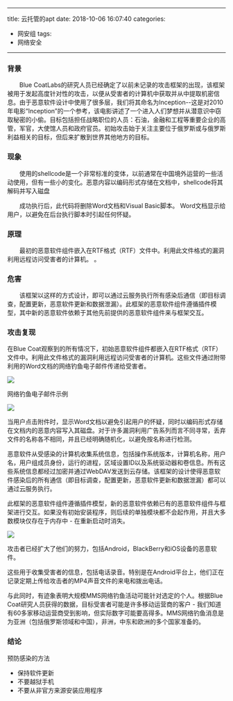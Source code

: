 
---
title: 云托管的apt
date: 2018-10-06 16:07:40
categories:
- 网安组
tags:
- 网络安全
---

### 背景
&emsp;&emsp;Blue CoatLabs的研究人员已经确定了以前未记录的攻击框架的出现，该框架被用于发起高度针对性的攻击，以便从受害者的计算机中获取并从中提取机密信息。由于恶意软件设计中使用了很多层，我们将其命名为Inception--这是对2010年电影“Inception”的一个参考，该电影讲述了一个进入人们梦想并从潜意识中窃取秘密的小偷。目标包括担任战略职位的人员：石油，金融和工程等重要企业的高管，军官，大使馆人员和政府官员。初始攻击始于关注主要位于俄罗斯或与俄罗斯利益相关的目标，但后来扩散到世界其他地方的目标。
<!-- more -->

### 现象
&emsp;&emsp;使用的shellcode是一个非常标准的变体，以前通常在中国境外运营的一些活动使用，但有一些小的变化。恶意内容以编码形式存储在文档中，shellcode将其解码并写入磁盘

&emsp;&emsp;成功执行后，此代码将删除Word文档和Visual Basic脚本。 Word文档显示给用户，以避免在后台执行脚本时引起任何怀疑。



### 原理
&emsp;&emsp;最初的恶意软件组件嵌入在RTF格式（RTF）文件中。利用此文件格式的漏洞利用远程访问受害者的计算机。
。

### 危害
&emsp;&emsp;该框架以这样的方式设计，即可以通过云服务执行所有感染后通信（即目标调查，配置更新，恶意软件更新和数据泄漏）。此框架的恶意软件组件遵循插件模型，其中新的恶意软件依赖于其他先前提供的恶意软件组件来与框架交互。

### 攻击复现

在Blue Coat观察到的所有情况下，初始恶意软件组件都嵌入在RTF格式（RTF）文件中。利用此文件格式的漏洞利用远程访问受害者的计算机。这些文件通过附带利用的Word文档的网络钓鱼电子邮件传递给受害者。

![](https://www.symantec.com/connect/sites/default/files/users/user-4223931/Email%20sample.png)

网络钓鱼电子邮件示例

![](https://www.symantec.com/connect/sites/default/files/users/user-4223931/Bueaty%20Queen.png)

当用户点击附件时，显示Word文档以避免引起用户的怀疑，同时以编码形式存储在文档内的恶意内容写入其磁盘。对于许多漏洞利用广告系列而言不同寻常，丢弃文件的名称各不相同，并且已经明确随机化，以避免按名称进行检测。

恶意软件从受感染的计算机收集系统信息，包括操作系统版本，计算机名称，用户名，用户组成员身份，运行的进程，区域设置ID以及系统驱动器和卷信息。所有这些系统信息都经过加密并通过WebDAV发送到云存储。该框架的设计使得恶意软件感染后的所有通信（即目标调查，配置更新，恶意软件更新和数据泄漏）都可以通过云服务执行。

此框架的恶意软件组件遵循插件模型，新的恶意软件依赖已有的恶意软件组件与框架进行交互。如果没有初始安装程序，则后续的单独模块都不会起作用，并且大多数模块仅存在于内存中 - 在重新启动时消失。

![](https://www.symantec.com/connect/sites/default/files/users/user-4223931/bcs-wp-inception-Malware-Installation-Chain-diagram.jpg)

攻击者已经扩大了他们的努力，包括Android，BlackBerry和iOS设备的恶意软件。

这些用于收集受害者的信息，包括电话录音。特别是在Android平台上，他们正在记录定期上传给攻击者的MP4声音文件的来电和拨出电话。

与此同时，有迹象表明大规模MMS网络钓鱼活动可能针对选定的个人。根据Blue Coat研究人员获得的数据，目标受害者可能是许多移动运营商的客户 - 我们知道有60多家移动运营商受到影响，但实际数字可能要高得多。MMS网络钓鱼消息是为亚洲（包括俄罗斯领域和中国），非洲，中东和欧洲的多个国家准备的。

### 结论
预防感染的方法

- 保持软件更新
- 不要越狱手机 
- 不要从非官方来源安装应用程序


